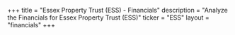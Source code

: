 +++
title = "Essex Property Trust (ESS) - Financials"
description = "Analyze the Financials for Essex Property Trust (ESS)"
ticker = "ESS"
layout = "financials"
+++

